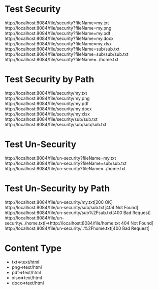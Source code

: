 # Test Security
http://localhost:8084/file/security?fileName=my.txt
http://localhost:8084/file/security?fileName=my.png
http://localhost:8084/file/security?fileName=my.pdf
http://localhost:8084/file/security?fileName=my.docx
http://localhost:8084/file/security?fileName=my.xlsx
http://localhost:8084/file/security?fileName=sub/sub.txt
http://localhost:8084/file/security?fileName=sub/sub/sub.txt
http://localhost:8084/file/security?fileName=../home.txt

# Test Security by Path
http://localhost:8084/file/security/my.txt
http://localhost:8084/file/security/my.png
http://localhost:8084/file/security/my.pdf
http://localhost:8084/file/security/my.docx
http://localhost:8084/file/security/my.xlsx
http://localhost:8084/file/security/sub/sub.txt
http://localhost:8084/file/security/sub/sub/sub.txt

# Test Un-Security
http://localhost:8084/file/un-security?fileName=my.txt
http://localhost:8084/file/un-security?fileName=sub/sub.txt
http://localhost:8084/file/un-security?fileName=../home.txt

# Test Un-Security by Path
http://localhost:8084/file/un-security/my.txt[200 OK]
http://localhost:8084/file/un-security/sub/sub.txt[404 Not Found]
http://localhost:8084/file/un-security/sub%2Fsub.txt[400 Bad Request]
http://localhost:8084/file/un-security/../home.txt[=>http://localhost:8084/file/home.txt 404 Not Found]
http://localhost:8084/file/un-security/..%2Fhome.txt[400 Bad Request]

# Content Type
- txt=>text/html
- png=>text/html
- pdf=>text/html
- xlsx=>text/html
- docx=>text/html